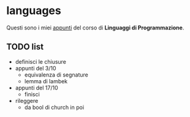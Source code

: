 # languages

Questi sono i miei [appunti](<https://raw.githubusercontent.com/ph-notes/languages/main/src/Linguaggi di Programmazione.pdf>) del corso di **Linguaggi di Programmazione**.

## TODO list

- definisci le chiusure
- appunti del 3/10
    - equivalenza di segnature
    - lemma di lambek
- appunti del 17/10
    - finisci
- rileggere
    - da bool di church in poi

